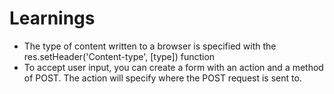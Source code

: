 # Learnings

* The type of content written to a browser is specified with the res.setHeader('Content-type', [type]) function
* To accept user input, you can create a form with an action and a method of POST. The action will specify where the POST request is sent to.